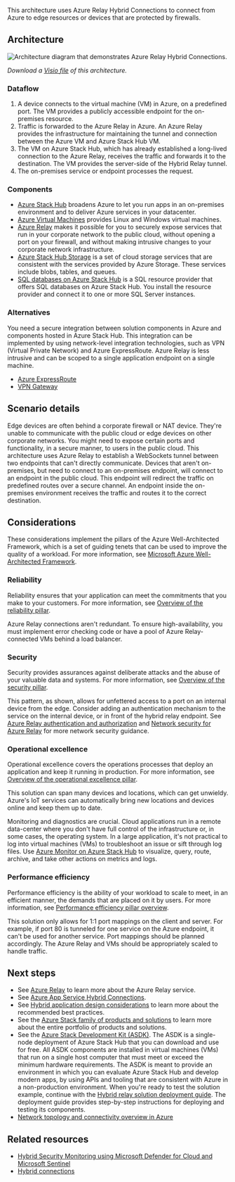 This architecture uses Azure Relay Hybrid Connections to connect from Azure to edge resources or devices that are protected by firewalls.

## Architecture

![Architecture diagram that demonstrates Azure Relay Hybrid Connections.](../media/hybrid-relay-connection.svg)

*Download a [Visio file](https://arch-center.azureedge.net/hybrid-relay-connection.vsdx) of this architecture.*

### Dataflow

1. A device connects to the virtual machine (VM) in Azure, on a predefined port. The VM provides a publicly accessible endpoint for the on-premises resource.
1. Traffic is forwarded to the Azure Relay in Azure. An Azure Relay provides the infrastructure for maintaining the tunnel and connection between the Azure VM and Azure Stack Hub VM.
1. The VM on Azure Stack Hub, which has already established a long-lived connection to the Azure Relay, receives the traffic and forwards it to the destination. The VM provides the server-side of the Hybrid Relay tunnel.
1. The on-premises service or endpoint processes the request.

### Components

- [Azure Stack Hub](https://azure.microsoft.com/products/azure-stack/hub) broadens Azure to let you run apps in an on-premises environment and to deliver Azure services in your datacenter.
- [Azure Virtual Machines](https://azure.microsoft.com/products/virtual-machines) provides Linux and Windows virtual machines.
- [Azure Relay](/azure/azure-relay) makes it possible for you to securely expose services that run in your corporate network to the public cloud, without opening a port on your firewall, and without making intrusive changes to your corporate network infrastructure.
- [Azure Stack Hub Storage](/azure-stack/user/azure-stack-storage-overview) is a set of cloud storage services that are consistent with the services provided by Azure Storage. These services include blobs, tables, and queues.
- [SQL databases on Azure Stack Hub](/azure-stack/operator/azure-stack-sql-resource-provider) is a SQL resource provider that offers SQL databases on Azure Stack Hub. You install the resource provider and connect it to one or more SQL Server instances.

### Alternatives

You need a secure integration between solution components in Azure and components hosted in Azure Stack Hub. This integration can be implemented by using network-level integration technologies, such as VPN (Virtual Private Network) and Azure ExpressRoute. Azure Relay is less intrusive and can be scoped to a single application endpoint on a single machine.

- [Azure ExpressRoute](https://azure.microsoft.com/products/expressroute)
- [VPN Gateway](https://azure.microsoft.com/products/vpn-gateway)

## Scenario details

Edge devices are often behind a corporate firewall or NAT device. They're unable to communicate with the public cloud or edge devices on other corporate networks. You might need to expose certain ports and functionality, in a secure manner, to users in the public cloud. This architecture uses Azure Relay to establish a WebSockets tunnel between two endpoints that can't directly communicate. Devices that aren't on-premises, but need to connect to an on-premises endpoint, will connect to an endpoint in the public cloud. This endpoint will redirect the traffic on predefined routes over a secure channel. An endpoint inside the on-premises environment receives the traffic and routes it to the correct destination.

## Considerations

These considerations implement the pillars of the Azure Well-Architected Framework, which is a set of guiding tenets that can be used to improve the quality of a workload. For more information, see [Microsoft Azure Well-Architected Framework](/azure/well-architected/).

### Reliability

Reliability ensures that your application can meet the commitments that you make to your customers. For more information, see [Overview of the reliability pillar](/azure/architecture/framework/resiliency/overview).

Azure Relay connections aren't redundant. To ensure high-availability, you must implement error checking code or have a pool of Azure Relay-connected VMs behind a load balancer.

### Security

Security provides assurances against deliberate attacks and the abuse of your valuable data and systems. For more information, see [Overview of the security pillar](/azure/architecture/framework/security/overview).

This pattern, as shown, allows for unfettered access to a port on an internal device from the edge. Consider adding an authentication mechanism to the service on the internal device, or in front of the hybrid relay endpoint. See [Azure Relay authentication and authorization](/azure/azure-relay/relay-authentication-and-authorization) and [Network security for Azure Relay](/azure/azure-relay/network-security) for more network security guidance.

### Operational excellence

Operational excellence covers the operations processes that deploy an application and keep it running in production. For more information, see [Overview of the operational excellence pillar](/azure/architecture/framework/devops/overview).

This solution can span many devices and locations, which can get unwieldy. Azure's IoT services can automatically bring new locations and devices online and keep them up to date.

Monitoring and diagnostics are crucial. Cloud applications run in a remote data-center where you don't have full control of the infrastructure or, in some cases, the operating system. In a large application, it's not practical to log into virtual machines (VMs) to troubleshoot an issue or sift through log files. Use [Azure Monitor on Azure Stack Hub](/azure-stack/user/azure-stack-metrics-azure-data) to visualize, query, route, archive, and take other actions on metrics and logs.

### Performance efficiency

Performance efficiency is the ability of your workload to scale to meet, in an efficient manner, the demands that are placed on it by users. For more information, see [Performance efficiency pillar overview](/azure/architecture/framework/scalability/overview).

This solution only allows for 1:1 port mappings on the client and server. For example, if port 80 is tunneled for one service on the Azure endpoint, it can't be used for another service. Port mappings should be planned accordingly. The Azure Relay and VMs should be appropriately scaled to handle traffic.

## Next steps

- See [Azure Relay](/azure/azure-relay) to learn more about the Azure Relay service.
- See [Azure App Service Hybrid Connections](/azure/app-service/app-service-hybrid-connections).
- See [Hybrid application design considerations](/hybrid/app-solutions/overview-app-design-considerations) to learn more about the recommended best practices.
- See the [Azure Stack family of products and solutions](/azure-stack) to learn more about the entire portfolio of products and solutions.
- See the [Azure Stack Development Kit (ASDK)](https://azure.microsoft.com/overview/azure-stack/development-kit). The ASDK is a single-node deployment of Azure Stack Hub that you can download and use for free. All ASDK components are installed in virtual machines (VMs) that run on a single host computer that must meet or exceed the minimum hardware requirements. The ASDK is meant to provide an environment in which you can evaluate Azure Stack Hub and develop modern apps, by using APIs and tooling that are consistent with Azure in a non-production environment. When you're ready to test the solution example, continue with the [Hybrid relay solution deployment guide](https://aka.ms/hybridrelaydeployment). The deployment guide provides step-by-step instructions for deploying and testing its components.
- [Network topology and connectivity overview in Azure](/azure/cloud-adoption-framework/ready/enterprise-scale/network-topology-and-connectivity)

## Related resources

- [Hybrid Security Monitoring using Microsoft Defender for Cloud and Microsoft Sentinel](../../hybrid/hybrid-security-monitoring.yml)
- [Hybrid connections](hybrid-connectivity.yml)
